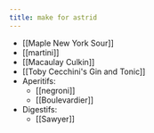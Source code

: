 ```yaml
---
title: make for astrid
---
```


- [[Maple New York Sour]]
- [[martini]]
- [[Macaulay Culkin]]
- [[Toby Cecchini's Gin and Tonic]]
- Aperitifs:
	- [[negroni]]
	- [[Boulevardier]]
- Digestifs:
	- [[Sawyer]]